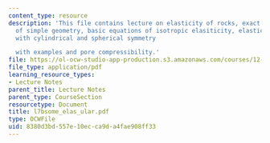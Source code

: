 ```yaml
---
content_type: resource
description: 'This file contains lecture on elasticity of rocks, exact elastic treatment
  of simple geometry, basic equations of isotropic elasiticity, elasticity in problems
  with cylindrical and spherical symmetry

  with examples and pore compressibility.'
file: https://ol-ocw-studio-app-production.s3.amazonaws.com/courses/12-524-mechanical-properties-of-rocks-fall-2005/8380d3bd557e10ecca9da4fae908ff33_l7bsome_elas_ular.pdf
file_type: application/pdf
learning_resource_types:
- Lecture Notes
parent_title: Lecture Notes
parent_type: CourseSection
resourcetype: Document
title: l7bsome_elas_ular.pdf
type: OCWFile
uid: 8380d3bd-557e-10ec-ca9d-a4fae908ff33
---
```

